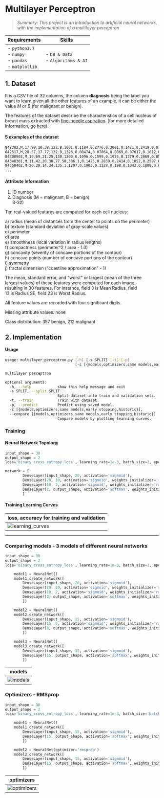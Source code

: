 #  Multilayer Perceptron 
>*_Summary: This project is an introduction to artificial neural networks, with the implementation of a multilayer perceptron_*

| Requirements | Skills |
|--------------|--------|
| - `python3.7`<br> - `numpy`<br> - `pandas`<br> - `matplotlib`<br>  | - `DB & Data`<br> - `Algorithms & AI` |


## 1. Dataset

It is a CSV file of 32 columns, the column **diagnosis** being the label you want to learn given all the other features of an example, it can be either the value $M$ or $B$ (for malignant or benign). 

The features of the dataset describe the characteristics of a cell nucleus of breast mass extracted with [fine-needle aspiration](https://en.wikipedia.org/wiki/Fine-needle_aspiration). (for more detailed information, go [here](https://archive.ics.uci.edu/ml/machine-learning-databases/breast-cancer-wisconsin/wdbc.names)).

#### 5 examples of the dataset
```bash
842302,M,17.99,10.38,122.8,1001,0.1184,0.2776,0.3001,0.1471,0.2419,0.07871,1.095,0.9053,8.589,153.4,0.006399,0.04904,0.05373,0.01587,0.03003,0.006193,25.38,17.33,184.6,2019,0.1622,0.6656,0.7119,0.2654,0.4601,0.1189
842517,M,20.57,17.77,132.9,1326,0.08474,0.07864,0.0869,0.07017,0.1812,0.05667,0.5435,0.7339,3.398,74.08,0.005225,0.01308,0.0186,0.0134,0.01389,0.003532,24.99,23.41,158.8,1956,0.1238,0.1866,0.2416,0.186,0.275,0.08902
84300903,M,19.69,21.25,130,1203,0.1096,0.1599,0.1974,0.1279,0.2069,0.05999,0.7456,0.7869,4.585,94.03,0.00615,0.04006,0.03832,0.02058,0.0225,0.004571,23.57,25.53,152.5,1709,0.1444,0.4245,0.4504,0.243,0.3613,0.08758
84348301,M,11.42,20.38,77.58,386.1,0.1425,0.2839,0.2414,0.1052,0.2597,0.09744,0.4956,1.156,3.445,27.23,0.00911,0.07458,0.05661,0.01867,0.05963,0.009208,14.91,26.5,98.87,567.7,0.2098,0.8663,0.6869,0.2575,0.6638,0.173
84358402,M,20.29,14.34,135.1,1297,0.1003,0.1328,0.198,0.1043,0.1809,0.05883,0.7572,0.7813,5.438,94.44,0.01149,0.02461,0.05688,0.01885,0.01756,0.005115,22.54,16.67,152.2,1575,0.1374,0.205,0.4,0.1625,0.2364,0.07678
...
```

#### Attribute Information

1) ID number  
2) Diagnosis (M = malignant, B = benign)  
3-32)

Ten real-valued features are computed for each cell nucleus:

a) radius (mean of distances from the center to points on the perimeter)  
b) texture (standard deviation of gray-scale values)  
c) perimeter  
d) area  
e) smoothness (local variation in radius lengths)  
f) compactness (perimeter^2 / area - 1.0)  
g) concavity (severity of concave portions of the contour)  
h) concave points (number of concave portions of the contour)  
i) symmetry  
j) fractal dimension ("coastline approximation" - 1)

The mean, standard error, and "worst" or largest (mean of the three  
largest values) of these features were computed for each image,  
resulting in 30 features. For instance, field 3 is Mean Radius, field  
13 is Radius SE, field 23 is Worst Radius.

All feature values are recorded with four significant digits.

Missing attribute values: none

Class distribution: 357 benign, 212 malignant


## 2. Implementation

#### Usage
``` bash
usage: multilayer_perceptron.py [-h] [-s SPLIT] [-t] [-p]
                                [-c [{models,optimizers,same models,early stopping,historic}]]

multilayer perceptron

optional arguments:
  -h, --help            show this help message and exit
  -s SPLIT, --split SPLIT
                        Split dataset into train and validation sets.
  -t, --train           Train with dataset.
  -p, --predict         Predict using saved model.
  -c [{models,optimizers,same models,early stopping,historic}], 
  --compare [{models,optimizers,same models,early stopping,historic}]
                        Compare models by plotting learning curves.
```
### Training 

#### Neural Network Topology
``` python
input_shape = 30
output_shape = 2
loss='binary_cross_entropy_loss', learning_rate=1e-3, batch_size=2, epochs=30

network = [
        DenseLayer(input_shape, 20, activation='sigmoid'),
        DenseLayer(20, 10, activation='sigmoid', weights_initializer='random'),
        DenseLayer(10, 2, activation='sigmoid', weights_initializer='random'),
        DenseLayer(2, output_shape, activation='softmax', weights_initializer='random')
        ]
```
#### Training Learning Curves

| loss, accuracy for training and validation|
|---------------------------------------------|
|![learning_curves](https://github.com/jmcheon/multilayer_perceptron/assets/40683323/b30945e9-3bed-4422-a265-62df8b109247)|
---
### Comparing models - 3 models of different neural networks

``` python
input_shape = 30
output_shape = 2
loss='binary_cross_entropy_loss', learning_rate=1e-3, batch_size=2, epochs=50

    model1 = NeuralNet()
    model1.create_network([
        DenseLayer(input_shape, 20, activation='sigmoid'),
        DenseLayer(20, 10, activation='sigmoid', weights_initializer='random'),
        DenseLayer(10, 2, activation='sigmoid', weights_initializer='random'),
        DenseLayer(2, output_shape, activation='softmax', weights_initializer='random')
        ])

    model2 = NeuralNet()
    model2.create_network([
        DenseLayer(input_shape, 15, activation='sigmoid'),
        DenseLayer(15, 8, activation='sigmoid', weights_initializer='random'),
        DenseLayer(8, output_shape, activation='softmax', weights_initializer='random')
        ])

    model3 = NeuralNet()
    model3.create_network([
        DenseLayer(input_shape, 15, activation='sigmoid'),
        DenseLayer(15, output_shape, activation='softmax', weights_initializer='random')
        ])
```


| models |
|---------------------------------------------|
|![models](https://github.com/jmcheon/multilayer_perceptron/assets/40683323/158914d6-d7f2-4fb3-a5ae-459ffc195456)|

### Optimizers - RMSprop
``` python
input_shape = 30
output_shape = 2
loss='binary_cross_entropy_loss', learning_rate=1e-3, batch_size='batch', epochs=30

    model1 = NeuralNet()
    model1.create_network([
        DenseLayer(input_shape, 15, activation='sigmoid'),
        DenseLayer(15, output_shape, activation='softmax', weights_initializer='zero')
        ])

    model2 = NeuralNet(optimizer='rmsprop')
    model2.create_network([
        DenseLayer(input_shape, 15, activation='sigmoid'),
        DenseLayer(15, output_shape, activation='softmax', weights_initializer='zero')
        ])
```

| optimizers |
|---------------------------------------------|
|![optimizers](https://github.com/jmcheon/multilayer_perceptron/assets/40683323/3844a386-720d-4b3c-8a8d-6c6b03ef39ce)|
